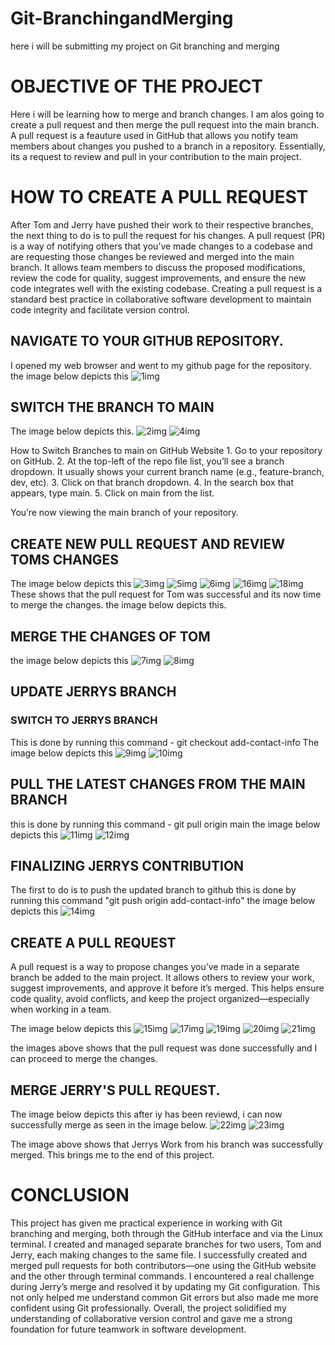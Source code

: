 # Git-BranchingandMerging
here i will be submitting my project on Git branching and merging

# OBJECTIVE OF THE PROJECT 
Here i will be learning how to merge and branch changes. I am alos going to create a pull request and then merge the pull request into the main branch. A pull request is a feauture used in GitHub that allows you notify team members about changes you pushed to a branch in a repository. Essentially, its a request to review and pull in your contribution to the main project.

# HOW TO CREATE A PULL REQUEST
After Tom and Jerry have pushed their work to their respective branches, the next thing to do is to pull the request for his changes. 
A pull request (PR) is a way of notifying others that you’ve made changes to a codebase and are requesting those changes be reviewed and merged into the main branch. It allows team members to discuss the proposed modifications, review the code for quality, suggest improvements, and ensure the new code integrates well with the existing codebase. Creating a pull request is a standard best practice in collaborative software development to maintain code integrity and facilitate version control.


## NAVIGATE TO YOUR GITHUB REPOSITORY. 
I opened my web browser and went to my github page for the repository. the image below depicts this 
![1img](./1img.png)

## SWITCH THE BRANCH TO MAIN
The image below depicts this.
![2img](./2img.png)
![4img](./4img.png)

How to Switch Branches to main on GitHub Website
	1.	Go to your repository on GitHub.
	2.	At the top-left of the repo file list, you’ll see a branch dropdown. It usually shows your current branch name (e.g., feature-branch, dev, etc).
	3.	Click on that branch dropdown.
	4.	In the search box that appears, type main.
	5.	Click on main from the list.

You’re now viewing the main branch of your repository.

## CREATE NEW PULL REQUEST AND REVIEW TOMS CHANGES
The image below depicts this 
![3img](./3img.png)
![5img](./5img.png)
![6img](./6img.png)
![16img](./16img.png)
![18img](./18img.png)
These shows that the pull request for Tom was successful and its now time to merge the changes. the image below depicts this.

## MERGE THE CHANGES OF TOM
the image below depicts this 
![7img](./7img.png)
![8img](./8img.png)

## UPDATE JERRYS BRANCH
### SWITCH TO JERRYS BRANCH
This is done by running this command - git checkout add-contact-info
The image below depicts this
![9img](./9img.png)
![10img](./10img.png)

## PULL THE LATEST CHANGES FROM THE MAIN BRANCH
this is done by running this command - git pull origin main
the image below depicts this
![11img](./11img.png)
![12img](./12img.png)

## FINALIZING JERRYS CONTRIBUTION
The first to do is to push the updated branch to github
this is done by running this command "git push origin add-contact-info"
the image below depicts this
![14img](./14img.png)

## CREATE A PULL REQUEST
A pull request is a way to propose changes you’ve made in a separate branch be added to the main project. It allows others to review your work, suggest improvements, and approve it before it’s merged. This helps ensure code quality, avoid conflicts, and keep the project organized—especially when working in a team.

The image below depicts this
![15img](./15img.png)
![17img](./17img.png)
![19img](./19img.png)
![20img](./20img.png)
![21img](./21img.png)

the images above shows that the pull request was done successfully and I can proceed to merge the changes. 

## MERGE JERRY'S PULL REQUEST. 
The image below depicts this 
after iy has been reviewd, i can now successfully merge as seen in the image below. 
![22img](./22img.png)
![23img](./23img.png)

The image above shows that Jerrys Work from his branch was successfully merged. This brings me to the end of this project. 

# CONCLUSION

This project has given me practical experience in working with Git branching and merging, both through the GitHub interface and via the Linux terminal. I created and managed separate branches for two users, Tom and Jerry, each making changes to the same file. I successfully created and merged pull requests for both contributors—one using the GitHub website and the other through terminal commands. I encountered a real challenge during Jerry’s merge and resolved it by updating my Git configuration. This not only helped me understand common Git errors but also made me more confident using Git professionally. Overall, the project solidified my understanding of collaborative version control and gave me a strong foundation for future teamwork in software development.